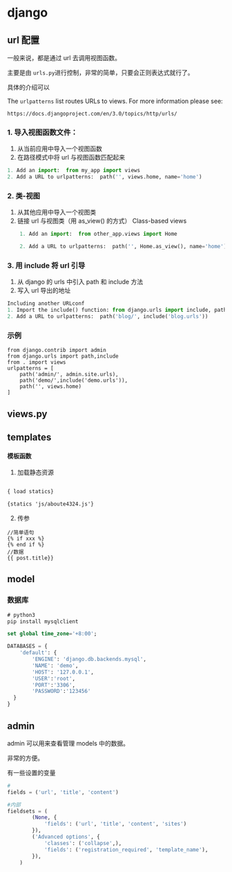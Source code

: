 # django

## url 配置

一般来说，都是通过 url 去调用视图函数。

主要是由 `urls.py`进行控制，非常的简单，只要会正则表达式就行了。

具体的介绍可以

The `urlpatterns` list routes URLs to views. For more information please see:

    https://docs.djangoproject.com/en/3.0/topics/http/urls/

### 1. 导入视图函数文件：
1. 从当前应用中导入一个视图函数 
2. 在路径模式中将 url 与视图函数匹配起来 

```py
1. Add an import:  from my_app import views
2. Add a URL to urlpatterns:  path('', views.home, name='home')
```

### 2. 类-视图

1. 从其他应用中导入一个视图类 
2. 链接 url 与视图类（用 as_view() 的方式）
Class-based views
```python
    1. Add an import:  from other_app.views import Home

    2. Add a URL to urlpatterns:  path('', Home.as_view(), name='home')
```
### 3. 用 include 将 url 引导

1. 从 django 的 urls 中引入 path 和 include 方法 
2. 写入 url 导出的地址 

 ```python
 Including another URLconf
1. Import the include() function: from django.urls import include, path
2. Add a URL to urlpatterns:  path('blog/', include('blog.urls'))
 ``` 
 
### 示例

```
from django.contrib import admin
from django.urls import path,include
from . import views
urlpatterns = [
    path('admin/', admin.site.urls),
    path('demo/',include('demo.urls')),
    path('', views.home)
]
```

## views.py


## templates

#### 模板函数

1. 加载静态资源

```html

{ load statics}

{statics 'js/aboute4324.js'}

```

2. 传参

```
//简单语句
{% if xxx %}
{% end if %}
//数据
{{ post.title}}
```


## model

### 数据库

```cmd
# python3
pip install mysqlclient
```

```sql
set global time_zone='+8:00';
```

```python
DATABASES = {
    'default': {
        'ENGINE': 'django.db.backends.mysql',
        'NAME': 'demo',
        'HOST': '127.0.0.1',
        'USER':'root',
        'PORT':'3306',
        'PASSWORD':'123456'
  }
}
```



## admin

admin 可以用来查看管理 models 中的数据。

非常的方便。

有一些设置的变量


```py
#
fields = ('url', 'title', 'content')

#内部
fieldsets = (
        (None, {
            'fields': ('url', 'title', 'content', 'sites')
        }),
        ('Advanced options', {
            'classes': ('collapse',),
            'fields': ('registration_required', 'template_name'),
        }),
    )
```
